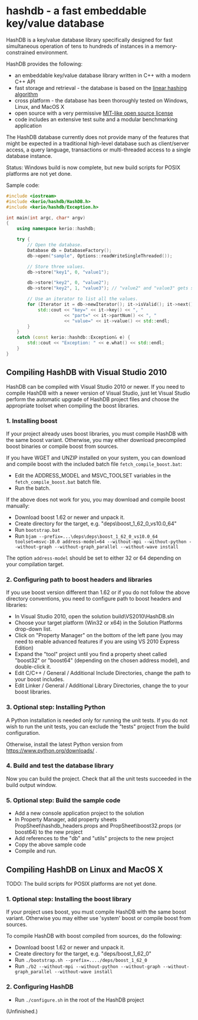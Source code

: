 hashdb - a fast embeddable key/value database
=============================================

HashDB is a key/value database library specifically designed for fast simultaneous operation of tens to hundreds of instances in a memory-constrained environment.

HashDB provides the following:

* an embeddable key/value database library written in C++ with a modern C++ API
* fast storage and retrieval - the database is based on the [linear hashing algorithm](https://en.wikipedia.org/wiki/Linear_hashing)
* cross platform - the database has been thoroughly tested on Windows, Linux, and MacOS X
* open source with a very permissive [MIT-like open source license](LICENSE.txt)
* code includes an extensive test suite and a modular benchmarking application

The HashDB database currently does not provide many of the features that might be expected in a traditional high-level database such as client/server access,
a query language, transactions or multi-threaded access to a single database instance.

Status: Windows build is now complete, but new build scripts for POSIX platforms are not yet done.

Sample code:

```C++
#include <iostream>
#include <kerio/hashdb/HashDB.h>
#include <kerio/hashdb/Exception.h>

int main(int argc, char* argv)
{
    using namespace kerio::hashdb;

    try {
        // Open the database.
        Database db = DatabaseFactory();
        db->open("sample", Options::readWriteSingleThreaded());

        // Store three values.
        db->store("key1", 0, "value1");

        db->store("key2", 0, "value2");
        db->store("key2", 1, "value3"); // "value2" and "value3" gets stored to the same bucket.

        // Use an iterator to list all the values.
        for (Iterator it = db->newIterator(); it->isValid(); it->next()) {
            std::cout << "key=" << it->key() << ", "
                      << "part=" << it->partNum() << ", "
                      << "value=" << it->value() << std::endl;
        }
    }
    catch (const kerio::hashdb::Exception& e) {
        std::cout << "Exception: " << e.what() << std::endl;
    }
}
```


Compiling HashDB with Visual Studio 2010
----------------------------------------

HashDB can be compiled with Visual Studio 2010 or newer. If you need to compile HashDB with a newer version of Visual Studio, 
just let Visual Studio perform the automatic upgrade of HashDB project files and choose the appropriate toolset when compiling the 
boost libraries.

### 1. Installing boost

If your project already uses boost libraries, you must compile HashDB with the same boost variant.
Otherwise, you may either download precompiled boost binaries or compile boost from sources.

If you have WGET and UNZIP installed on your system, you can download and compile boost with the included batch file `fetch_compile_boost.bat`:
* Edit the ADDRESS_MODEL and MSVC_TOOLSET variables in the `fetch_compile_boost.bat` batch file.
* Run the batch.

If the above does not work for you, you may download and compile boost manually:
* Download boost 1.62 or newer and unpack it.
* Create directory for the target, e.g. "deps\boost_1_62_0_vs10.0_64"
* Run `bootstrap.bat`
* Run `bjam --prefix=...\deps\deps\boost_1_62_0_vs10.0_64 toolset=msvc-10.0 address-model=64 --without-mpi --without-python --without-graph --without-graph_parallel --without-wave install`

The option `address-model` should be set to either 32 or 64 depending on your compilation target.

### 2. Configuring path to boost headers and libraries

If you use boost version different than 1.62 or if you do not follow the above directory conventions, you need to configure path to boost headers and libraries:
* In Visual Studio 2010, open the solution build\VS2010\HashDB.sln
* Choose your target platform (Win32 or x64) in the Solution Platforms drop-down list.
* Click on "Property Manager" on the bottom of the left pane (you may need to enable advanced features if you are using VS 2010 Express Edition)
* Expand the "tool" project until you find a property sheet called "boost32" or "boost64" (depending on the chosen address model), and double-click it.
* Edit C/C++ / General / Additional Include Directories, change the path to your boost includes.
* Edit Linker / General / Additional Library Directories, change the to your boost libraries.

### 3. Optional step: Installing Python

A Python installation is needed only for running the unit tests. 
If you do not wish to run the unit tests, you can exclude the "tests" project from the build configuration.

Otherwise, install the latest Python version from https://www.python.org/downloads/ .

### 4. Build and test the database library

Now you can build the project. Check that all the unit tests succeeded in the build output window.

### 5. Optional step: Build the sample code

* Add a new console application project to the solution
* In Property Manager, add property sheets PropSheet\hashdb_headers.props and PropSheet\boost32.props (or boost64) to the new project
* Add references to the "db" and "utils" projects to the new project
* Copy the above sample code
* Compile and run.


Compiling HashDB on Linux and MacOS X
-------------------------------------

TODO: The build scripts for POSIX platforms are not yet done.

### 1. Optional step: Installing the boost library

If your project uses boost, you must compile HashDB with the same boost variant.
Otherwise you may either use 'system' boost or compile boost from sources.

To compile HashDB with boost compiled from sources, do the following:

* Download boost 1.62 or newer and unpack it.
* Create directory for the target, e.g. "deps/boost_1_62_0"
* Run `./bootstrap.sh --prefix=..../deps/boost_1_62_0`
* Run `./b2 --without-mpi --without-python --without-graph --without-graph_parallel --without-wave install`

### 2. Configuring HashDB

* Run `./configure.sh` in the root of the HashDB project

(Unfinished.)
